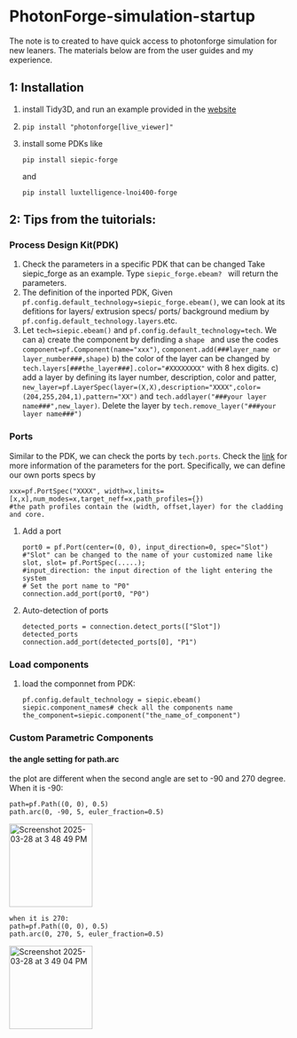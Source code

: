 # PhotonForge-simulation-startup
The note is to created to have quick access to photonforge simulation for new leaners. The materials below are from the user guides and my experience.

## 1: Installation
1) install Tidy3D, and run an example provided in the [website](https://docs.flexcompute.com/projects/tidy3d/en/latest/)
2) 
   ```
   pip install "photonforge[live_viewer]"
   ```
5) install some PDKs like
   ```
   pip install siepic-forge
   ```
   and
   ```
   pip install luxtelligence-lnoi400-forge
   ```

## 2: Tips from the tuitorials:
### Process Design Kit(PDK)
1) Check the parameters in a specific PDK that can be changed Take siepic_forge as an example. Type ```siepic_forge.ebeam? ``` will return the parameters.
2) The definition of the inported PDK, Given ```pf.config.default_technology=siepic_forge.ebeam()```, we can look at its defitions for layers/ extrusion specs/ ports/ background medium by ```pf.config.default_technology.layers```.etc.
3) Let ```tech=siepic.ebeam()``` and ```pf.config.default_technology=tech```. We can
      a) create the component by definding a ```shape ``` and use the codes ```component=pf.Component(name="xxx")```, ```component.add(###layer_name or layer_number###,shape)```
      b) the color of the layer can be changed by ```tech.layers[###the_layer###].color="#XXXXXXXX"``` with 8 hex digits.
      c) add a layer by defining its layer number, description, color and patter, ```new_layer=pf.LayerSpec(layer=(X,X),description="XXXX",color=(204,255,204,1),pattern="XX")``` and ```tech.addlayer("###your layer name###",new_layer)```. Delete the layer by ```tech.remove_layer("###your layer name###")```
### Ports
Similar to the PDK, we can check the ports by ```tech.ports```. Check the [link](https://docs.flexcompute.com/projects/photonforge/en/latest/_autosummary/photonforge.PortSpec.html#photonforge.PortSpec.polarization) for more information of the parameters for the port.
Specifically, we can define our own ports specs by 
```
xxx=pf.PortSpec("XXXX", width=x,limits=[x,x],num_modes=x,target_neff=x,path_profiles={})
#the path profiles contain the (width, offset,layer) for the cladding and core.
````
1) Add a port
   ```
   port0 = pf.Port(center=(0, 0), input_direction=0, spec="Slot")
   #"Slot" can be changed to the name of your customized name like slot, slot= pf.PortSpec(.....);
   #input_direction: the input direction of the light entering the system
   # Set the port name to "P0"
   connection.add_port(port0, "P0")
   ```
2) Auto-detection of ports
   ```
   detected_ports = connection.detect_ports(["Slot"])
   detected_ports
   connection.add_port(detected_ports[0], "P1")
   ```
### Load components
   1) load the componnet from PDK:
      ```
      pf.config.default_technology = siepic.ebeam()
      siepic.component_names# check all the components name
      the_component=siepic.component("the_name_of_component")

###  Custom Parametric Components
#### the angle setting for path.arc 
the plot are different when the second angle are set to -90 and 270 degree.
When it is -90:
```
path=pf.Path((0, 0), 0.5)
path.arc(0, -90, 5, euler_fraction=0.5)
```

<img width="150" alt="Screenshot 2025-03-28 at 3 48 49 PM" src="https://github.com/user-attachments/assets/dd4c5840-3c16-40f8-8cdd-5d786bcd2154" />

```
when it is 270:
path=pf.Path((0, 0), 0.5)
path.arc(0, 270, 5, euler_fraction=0.5)
```

<img width="150" alt="Screenshot 2025-03-28 at 3 49 04 PM" src="https://github.com/user-attachments/assets/0d929193-43fe-4033-bde7-cdc0867eeaac" />




